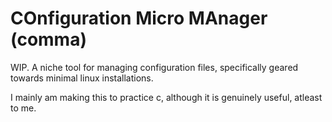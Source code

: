 # COnfiguration Micro MAnager (comma)

WIP. A niche tool for managing configuration files, specifically geared towards minimal linux installations.

I mainly am making this to practice c, although it is genuinely useful, atleast to me.

